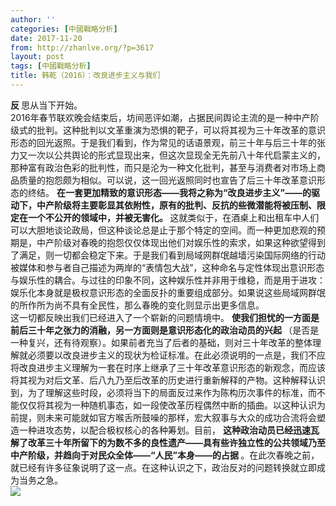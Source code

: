 ```yaml
---
author: ''
categories: [中國戰略分析]
date: 2017-11-20
from: http://zhanlve.org/?p=3617
layout: post
tags: [中國戰略分析]
title: 韩乾（2016）：改良进步主义与我们
---
```


<div id="entry">
<div class="at-above-post addthis_tool" data-url="http://zhanlve.org/?p=3617">
</div>
<section class="">
<section class="">
<strong>
    反
   </strong>
   思从当下开始。
  </section>
<section class="">
</section>
<section class="">
   2016年春节联欢晚会结束后，坊间恶评如潮，占据民间舆论主流的是一种中产阶级式的批判。这种批判以文革重演为恐惧的靶子，可以将其视为三十年改革的意识形态的回光返照。于是我们看到，作为常见的话语景观，前三十年与后三十年的张力又一次以公共舆论的形式显现出来，但这次显现全无先前八十年代启蒙主义的，那种富有政治色彩的批判性，而只是沦为一种文化批判，甚至与消费者对市场上商品质量的抱怨颇为相似。可以说，这一回光返照同时也宣告了后三十年改革意识形态的终结。
   <strong>
    在一套更加精致的意识形态——我将之称为“改良进步主义”——的驱动下，中产阶级将主要彰显其依附性，原有的批判、反抗的些微潜能将被压制、限定在一个不公开的领域中，并被无害化。
   </strong>
   这就类似于，在酒桌上和出租车中人们可以大胆地谈论政局，但这种谈论总是止于那个特定的空间。而一种更加悲观的预期是，中产阶级对春晚的抱怨仅仅体现出他们对娱乐性的索求，如果这种欲望得到了满足，则一切都会稳定下来。于是我们看到局域网群氓越墙污染国际网络的行动被媒体和参与者自己描述为两岸的“表情包大战”，这种命名与定性体现出意识形态与娱乐性的耦合。与过往的印象不同，这种娱乐性并非用于维稳，而是用于进攻：娱乐化本身就是极权意识形态的全面反扑的重要组成部分。如果说这些局域网群氓的所作所为尚不具有全民性，那么春晚的变化则显示出更多信息。
  </section>
<section class="">
<span class="">
</span>
</section>
<section class="">
<span class="">
    这一切都反映出我们已经进入了一个崭新的问题情境中。
    <strong>
     使我们担忧的一方面是前后三十年之张力的消融，另一方面则是意识形态化的政治动员的兴起
    </strong>
    （是否是一种复兴，还有待观察）。如果前者充当了后者的基础，则对三十年改革的整体理解就必须要以改良进步主义的现状为检证标准。在此必须说明的一点是，我们不应将改良进步主义理解为一套在时序上继承了三十年改革意识形态的新观念，而应该将其视为对后文革、后八九乃至后改革的历史进行重新解释的产物。这种解释认识到，为了理解这些时段，必须将当下的局面反过来作为陈构历次事件的标准，而不能仅仅将其视为一种随机事态，如一段使改革历程偶然中断的插曲。以这种认识为前提，则未来可能就如官方喉舌所鼓噪的那样，宏大叙事与大众的成功合流将会塑造一种进攻态势，以配合极权核心的各种筹划。目前，
    <strong>
     这种政治动员已经迅速瓦解了改革三十年所留下的为数不多的良性遗产——具有些许独立性的公共领域乃至中产阶级，并趋向于对民众全体——“人民”本身——的占据
    </strong>
    。在此次春晚之前，就已经有许多征象说明了这一点。在这种认识之下，政治反对的问题转换就立即成为当务之急。
   </span>
</section>
<section class="">
</section>
<section>
</section>
</section>
<section class="">
<img class="" data-fail="0" data-ratio="0.5" data-src="http://mmbiz.qpic.cn/mmbiz/7ibk5aiapiagYLNwNc3MxCzcTGcmAyN0RbcCjyuncKM9KEpXsb1GBlvjaGkcia4uOadI21QjAa9vtDK9oqlLwkpRoQ/0?wx_fmt=png" data-w="" src="http://mmbiz.qpic.cn/mmbiz/7ibk5aiapiagYLNwNc3MxCzcTGcmAyN0RbcCjyuncKM9KEpXsb1GBlvjaGkcia4uOadI21QjAa9vtDK9oqlLwkpRoQ/640?wx_fmt=png&amp;tp=webp&amp;wxfrom=5&amp;wx_lazy=1"/>
</section>
</div>
